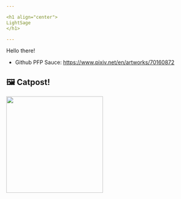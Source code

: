 ```yaml
---

<h1 align="center">
LightSage
</h1>

---
```


Hello there!


- Github PFP Sauce: https://www.pixiv.net/en/artworks/70160872


## 🖼️ Catpost!

<sub>
    <img src="https://cdn2.thecatapi.com/images/7d8.jpg" height="256">
</sub>

